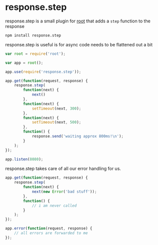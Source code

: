 # response.step

response.step is a small plugin for [root](https://github.com/mafintosh/root) that adds a `step` function to the response

	npm install response.step

response.step is useful is for async code needs to be flattened out a bit

``` js
var root = require('root');

var app = root();

app.use(require('response.step'));

app.get(function(request, response) {
	response.step(
		function(next) {
			next()
		},
		function(next) {
			setTimeout(next, 300);
		},
		function(next) {
			setTimeout(next, 500);
		},
		function() {
			response.send('waiting approx 800ms!\n');
		}
	);
});

app.listen(8080);
```

response.step takes care of all our error handling for us.

``` js
app.get(function(request, response) {
	response.step(
		function(next) {
			next(new Error('bad stuff'));
		},
		function() {
			// i am never called
		}
	);
});

app.error(function(request, response) {
	// all errors are forwarded to me
});
```